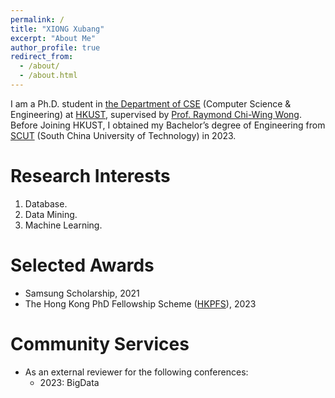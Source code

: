 ```yaml
---
permalink: /
title: "XIONG Xubang"
excerpt: "About Me"
author_profile: true
redirect_from: 
  - /about/
  - /about.html
---
```



I am a Ph.D. student in [the Department of CSE](https://cse.hkust.edu.hk/) (Computer Science & Engineering) at [HKUST](https://hkust.edu.hk/), supervised by [Prof. Raymond Chi-Wing Wong](https://home.cse.ust.hk/~raywong/). Before Joining HKUST, I obtained my Bachelor’s degree of Engineering from [SCUT](https://www.scut.edu.cn/new/) (South China University of Technology) in 2023.

Research Interests
======
1. Database.
2. Data Mining.
3. Machine Learning.

Selected Awards
======
+ Samsung Scholarship, 2021
+ The Hong Kong PhD Fellowship Scheme ([HKPFS](https://awards.ugc.edu.hk/awardees/database/award/hong-kong-phd-fellowship-scheme/year/all/university/all?q=xubang%20xiong#slide5)), 2023

Community Services
======
+ As an external reviewer for the following conferences:
  - 2023: BigData
